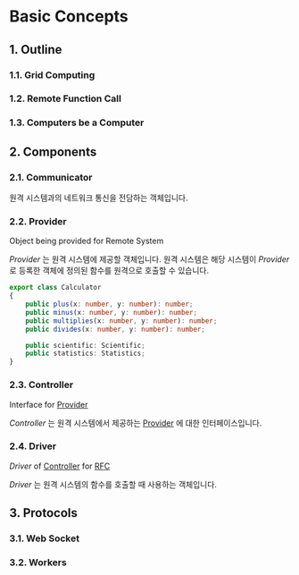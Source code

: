 # Basic Concepts
## 1. Outline
### 1.1. Grid Computing
### 1.2. Remote Function Call
### 1.3. Computers be a Computer




## 2. Components
### 2.1. Communicator
원격 시스템과의 네트워크 통신을 전담하는 객체입니다.

### 2.2. Provider
Object being provided for Remote System

*Provider* 는 원격 시스템에 제공할 객체입니다. 원격 시스템은 해당 시스템이 *Provider* 로 등록한 객체에 정의된 함수를 원격으로 호출할 수 있습니다.

```typescript
export class Calculator
{
    public plus(x: number, y: number): number;
    public minus(x: number, y: number): number;
    public multiplies(x: number, y: number): number;
    public divides(x: number, y: number): number;

    public scientific: Scientific;
    public statistics: Statistics;
}
```

### 2.3. Controller
Interface for [Provider](#22-provider)

*Controller* 는 원격 시스템에서 제공하는 [Provider](#22-provider) 에 대한 인터페이스입니다.

### 2.4. Driver
*Driver* of [Controller](#23-controller) for [RFC](#12-remote-function-call)

*Driver* 는 원격 시스템의 함수를 호출할 때 사용하는 객체입니다.




## 3. Protocols
### 3.1. Web Socket
### 3.2. Workers